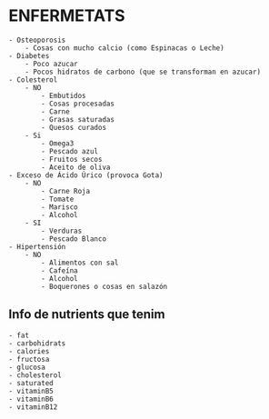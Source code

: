 # ENFERMETATS
	- Osteoporosis
		- Cosas con mucho calcio (como Espinacas o Leche)
	- Diabetes
		- Poco azucar
		- Pocos hidratos de carbono (que se transforman en azucar)
	- Colesterol
		- NO
			- Embutidos
			- Cosas procesadas
			- Carne
			- Grasas saturadas
			- Quesos curados 
		- Si
			- Omega3
			- Pescado azul
			- Fruitos secos
			- Aceito de oliva
	- Exceso de Ácido Úrico (provoca Gota)
		- NO
			- Carne Roja
			- Tomate
			- Marisco
			- Alcohol
		- SI
			- Verduras
			- Pescado Blanco
	- Hipertensión
		- NO
			- Alimentos con sal 
			- Cafeína
			- Alcohol	
			- Boquerones o cosas en salazón	
## Info de nutrients que tenim
	- fat
	- carbohidrats
	- calories
	- fructosa
	- glucosa
	- cholesterol
	- saturated
	- vitaminB5
	- vitaminB6
	- vitaminB12
